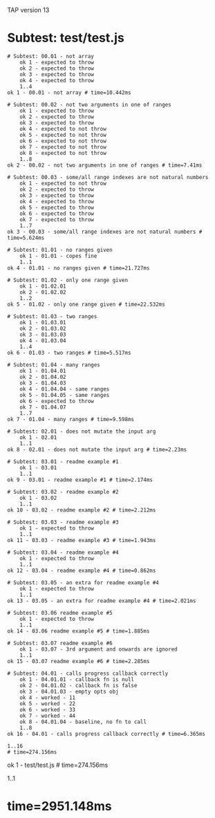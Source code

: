 TAP version 13
# Subtest: test/test.js
    # Subtest: 00.01 - not array
        ok 1 - expected to throw
        ok 2 - expected to throw
        ok 3 - expected to throw
        ok 4 - expected to throw
        1..4
    ok 1 - 00.01 - not array # time=10.442ms
    
    # Subtest: 00.02 - not two arguments in one of ranges
        ok 1 - expected to throw
        ok 2 - expected to throw
        ok 3 - expected to throw
        ok 4 - expected to not throw
        ok 5 - expected to not throw
        ok 6 - expected to not throw
        ok 7 - expected to not throw
        ok 8 - expected to not throw
        1..8
    ok 2 - 00.02 - not two arguments in one of ranges # time=7.41ms
    
    # Subtest: 00.03 - some/all range indexes are not natural numbers
        ok 1 - expected to not throw
        ok 2 - expected to throw
        ok 3 - expected to throw
        ok 4 - expected to throw
        ok 5 - expected to throw
        ok 6 - expected to throw
        ok 7 - expected to throw
        1..7
    ok 3 - 00.03 - some/all range indexes are not natural numbers # time=5.624ms
    
    # Subtest: 01.01 - no ranges given
        ok 1 - 01.01 - copes fine
        1..1
    ok 4 - 01.01 - no ranges given # time=21.727ms
    
    # Subtest: 01.02 - only one range given
        ok 1 - 01.02.01
        ok 2 - 01.02.02
        1..2
    ok 5 - 01.02 - only one range given # time=22.532ms
    
    # Subtest: 01.03 - two ranges
        ok 1 - 01.03.01
        ok 2 - 01.03.02
        ok 3 - 01.03.03
        ok 4 - 01.03.04
        1..4
    ok 6 - 01.03 - two ranges # time=5.517ms
    
    # Subtest: 01.04 - many ranges
        ok 1 - 01.04.01
        ok 2 - 01.04.02
        ok 3 - 01.04.03
        ok 4 - 01.04.04 - same ranges
        ok 5 - 01.04.05 - same ranges
        ok 6 - expected to throw
        ok 7 - 01.04.07
        1..7
    ok 7 - 01.04 - many ranges # time=9.598ms
    
    # Subtest: 02.01 - does not mutate the input arg
        ok 1 - 02.01
        1..1
    ok 8 - 02.01 - does not mutate the input arg # time=2.23ms
    
    # Subtest: 03.01 - readme example #1
        ok 1 - 03.01
        1..1
    ok 9 - 03.01 - readme example #1 # time=2.174ms
    
    # Subtest: 03.02 - readme example #2
        ok 1 - 03.02
        1..1
    ok 10 - 03.02 - readme example #2 # time=2.212ms
    
    # Subtest: 03.03 - readme example #3
        ok 1 - expected to throw
        1..1
    ok 11 - 03.03 - readme example #3 # time=1.943ms
    
    # Subtest: 03.04 - readme example #4
        ok 1 - expected to throw
        1..1
    ok 12 - 03.04 - readme example #4 # time=0.862ms
    
    # Subtest: 03.05 - an extra for readme example #4
        ok 1 - expected to throw
        1..1
    ok 13 - 03.05 - an extra for readme example #4 # time=2.021ms
    
    # Subtest: 03.06 readme example #5
        ok 1 - expected to throw
        1..1
    ok 14 - 03.06 readme example #5 # time=1.885ms
    
    # Subtest: 03.07 readme example #6
        ok 1 - 03.07 - 3rd argument and onwards are ignored
        1..1
    ok 15 - 03.07 readme example #6 # time=2.285ms
    
    # Subtest: 04.01 - calls progress callback correctly
        ok 1 - 04.01.01 - callback fn is null
        ok 2 - 04.01.02 - callback fn is false
        ok 3 - 04.01.03 - empty opts obj
        ok 4 - worked - 11
        ok 5 - worked - 22
        ok 6 - worked - 33
        ok 7 - worked - 44
        ok 8 - 04.01.04 - baseline, no fn to call
        1..8
    ok 16 - 04.01 - calls progress callback correctly # time=6.365ms
    
    1..16
    # time=274.156ms
ok 1 - test/test.js # time=274.156ms

1..1
# time=2951.148ms
